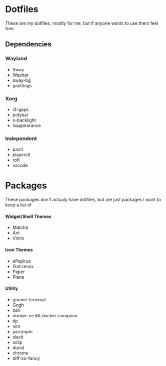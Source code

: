 # Dotfiles
These are my dotfiles, mostly for me, but if anyone wants to use them feel free.

## Dependencies
### Wayland
* Sway
* Waybar
* sway-bg
* gsettings

### Xorg
* i3-gaps
* polybar
* x-backlight
* lxappearance

### Independent
* pactl
* playerctl
* rofi
* vscode

# Packages
These packages don't actualy have dotfiles, but are just packages I want to keep a list of

#### Widget/Shell Themes
* Matcha
* Ant
* Vimix

#### Icon Themes
* ePapirus
* Flat-remix
* Paper
* Plane

#### Utility
* gnome-terminal
* Gogh
* zsh
* docker-ce && docker-compose
* tlp
* vim
* yarn/npm
* slack
* xclip
* dunst
* chrome
* diff-so-fancy
